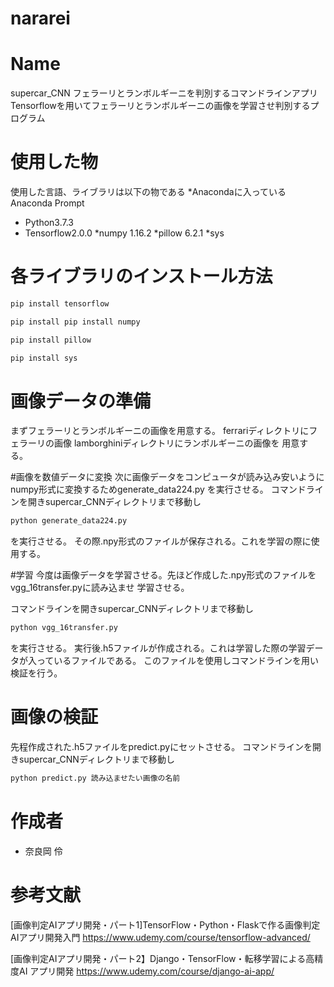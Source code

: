 # nararei

# Name

supercar_CNN フェラーリとランボルギーニを判別するコマンドラインアプリ
Tensorflowを用いてフェラーリとランボルギーニの画像を学習させ判別するプログラム

# 使用した物
使用した言語、ライブラリは以下の物である
*Anacondaに入っているAnaconda Prompt
* Python3.7.3
* Tensorflow2.0.0
*numpy 1.16.2
*pillow 6.2.1
*sys

# 各ライブラリのインストール方法

```bash
pip install tensorflow
```
```bash
pip install pip install numpy
```
```bash
pip install pillow
```

```bash
pip install sys
```
# 画像データの準備
まずフェラーリとランボルギーニの画像を用意する。
ferrariディレクトリにフェラーリの画像
lamborghiniディレクトリにランボルギーニの画像を
用意する。

#画像を数値データに変換
次に画像データをコンピュータが読み込み安いようにnumpy形式に変換するためgenerate_data224.py
を実行させる。
コマンドラインを開きsupercar_CNNディレクトリまで移動し
```bash
python generate_data224.py
```
を実行させる。
その際.npy形式のファイルが保存される。これを学習の際に使用する。

#学習
今度は画像データを学習させる。先ほど作成した.npy形式のファイルをvgg_16transfer.pyに読み込ませ
学習させる。

コマンドラインを開きsupercar_CNNディレクトリまで移動し
```bash
python vgg_16transfer.py
```
を実行させる。
実行後.h5ファイルが作成される。これは学習した際の学習データが入っているファイルである。
このファイルを使用しコマンドラインを用い検証を行う。

# 画像の検証
先程作成された.h5ファイルをpredict.pyにセットさせる。
コマンドラインを開きsupercar_CNNディレクトリまで移動し
```bash
python predict.py 読み込ませたい画像の名前
```

# 作成者

* 奈良岡 伶

# 参考文献
[画像判定AIアプリ開発・パート1]TensorFlow・Python・Flaskで作る画像判定AIアプリ開発入門
https://www.udemy.com/course/tensorflow-advanced/

[画像判定AIアプリ開発・パート2】Django・TensorFlow・転移学習による高精度AI アプリ開発
https://www.udemy.com/course/django-ai-app/


